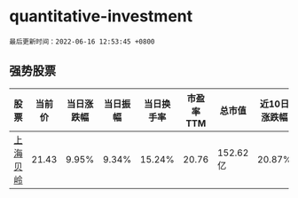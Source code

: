 # quantitative-investment

`最后更新时间：2022-06-16 12:53:45 +0800`

## 强势股票

|股票|当前价|当日涨跌幅|当日振幅|当日换手率|市盈率TTM|总市值|近10日涨跌幅|
|----|----|----|----|----|----|----|----|
|[上海贝岭](https://xueqiu.com/S/SH600171)|21.43|9.95%|9.34%|15.24%|20.76|152.62亿|20.87%|
